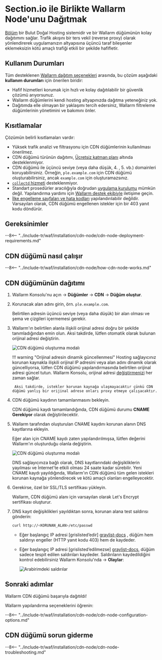 [cdn-node-operation-scheme]:        ../images/waf-installation/quickstart/cdn-node-scheme.png
[data-to-wallarm-cloud-docs]:       ../user-guides/rules/sensitive-data-rule.md
[operation-modes-docs]:             ../admin-en/configure-wallarm-mode.md
[operation-mode-rule-docs]:         ../user-guides/rules/wallarm-mode-rule.md
[wallarm-cloud-docs]:               ../about-wallarm/overview.md#cloud
[cdn-node-creation-modal]:          ../images/waf-installation/quickstart/cdn-node-creation-modal.png
[cname-required-modal]:             ../images/waf-installation/quickstart/cname-required-modal.png
[attacks-in-ui]:                    ../images/admin-guides/test-attacks-quickstart.png
[user-roles-docs]:                  ../user-guides/settings/users.md
[update-origin-ip-docs]:            ../user-guides/nodes/cdn-node.md#updating-the-origin-address-of-the-protected-resource
[rules-docs]:                       ../user-guides/rules/rules.md
[ip-lists-docs]:                    ../user-guides/ip-lists/overview.md
[integration-docs]:                 ../user-guides/settings/integrations/integrations-intro.md
[trigger-docs]:                     ../user-guides/triggers/triggers.md
[application-docs]:                 ../user-guides/settings/applications.md
[nodes-ui-docs]:                    ../user-guides/nodes/cdn-node.md
[events-docs]:                      ../user-guides/events/check-attack.md
[graylist-populating-docs]:         ../user-guides/ip-lists/graylist.md#managing-graylist
[graylist-docs]:                    ../user-guides/ip-lists/graylist.md
[link-app-conf]:                    ../user-guides/settings/applications.md
[varnish-cache]:                    #why-is-there-a-delay-in-the-update-of-the-content-protected-by-the-cdn-node
[using-varnish-cache]:              ../user-guides/nodes/cdn-node.md#using-varnish-cache

# Section.io ile Birlikte Wallarm Node'unu Dağıtmak

[Bölüm](https://www.section.io/) bir Bulut Doğal Hosting sistemidir ve bir Wallarm düğümünün kolay dağıtımını sağlar. Trafik akışını bir ters vekil (reverse proxy) olarak yönlendirerek uygulamanızın altyapısına üçüncü taraf bileşenler eklemeksizin kötü amaçlı trafiği etkili bir şekilde hafifletir.

## Kullanım Durumları

Tüm desteklenen [Wallarm dağıtım seçenekleri](supported-deployment-options.md) arasında, bu çözüm aşağıdaki **kullanım durumları** için önerilen biridir:

* Hafif hizmetleri korumak için hızlı ve kolay dağıtılabilir bir güvenlik çözümü arıyorsunuz.
* Wallarm düğümlerini kendi hosting altyapınızda dağıtma yeteneğiniz yok.
* Dağıtımda elle olmayan bir yaklaşımı tercih edersiniz, Wallarm filtreleme düğümlerinin yönetimini ve bakımını önler.

## Kısıtlamalar

Çözümün belirli kısıtlamaları vardır:

* Yüksek trafik analizi ve filtrasyonu için CDN düğümlerinin kullanılması önerilmez.
* CDN düğümü türünün dağıtımı, [Ücretsiz katman planı](../about-wallarm/subscription-plans.md#free-tier-subscription-plan-us-cloud) altında desteklenmiyor.
* CDN düğümü ile üçüncü seviye (veya daha düşük, 4. , 5. vb.) domainleri koruyabilirsiniz. Örneğin, `ple.example.com` için CDN düğümü oluşturabilirsiniz, ancak `example.com` için oluşturamazsınız.
* [`collectd` hizmeti](../admin-en/monitoring/intro.md) desteklenmiyor.
* Standart prosedürler aracılığıyla doğrudan [uygulama kurulumu](../user-guides/settings/applications.md) mümkün değil. Yapılandırma yardımı için [Wallarm destek ekibiyle](mailto:support@wallarm.com) iletişime geçin.
* [İlke engelleme sayfaları ve hata kodları](../admin-en/configuration-guides/configure-block-page-and-code.md) yapılandırılabilir değildir. Varsayılan olarak, CDN düğümü engellenen istekler için bir 403 yanıt kodu döndürür.

## Gereksinimler

--8<-- "../include-tr/waf/installation/cdn-node/cdn-node-deployment-requirements.md"

## CDN düğümü nasıl çalışır

--8<-- "../include-tr/waf/installation/cdn-node/how-cdn-node-works.md"

## CDN düğümünün dağıtımı

1. Wallarm Konsolu'nu açın → **Düğümler** → **CDN** → **Düğüm oluştur**.
1. Korunacak alan adını girin, örn. `ple.example.com`.

    Belirtilen adresin üçüncü seviye (veya daha düşük) bir alan olması ve şema ve çizgileri içermemesi gerekir.
1. Wallarm'ın belirtilen alanla ilişkili orijinal adresi doğru bir şekilde tanımladığından emin olun. Aksi takdirde, lütfen otomatik olarak bulunan orijinal adresi değiştirin.

    ![CDN düğümü oluşturma modalı][cdn-node-creation-modal]

    !!! warning "Orijinal adresin dinamik güncellenmesi"
        Hosting sağlayıcınız korunan kaynakla ilişkili orijinal IP adresini veya alan adını dinamik olarak güncelliyorsa, lütfen CDN düğümü yapılandırmasında belirtilen orijinal adresi güncel tutun. Wallarm Konsolu, orijinal adresi [değiştirmenizi][update-origin-ip-docs] her zaman sağlar.
        
        Aksi takdirde, istekler korunan kaynağa ulaşmayacaktır çünkü CDN düğümü yanlış bir orijinal adrese onları proxy etmeye çalışacaktır.
1. CDN düğümü kaydının tamamlanmasını bekleyin.

    CDN düğümü kaydı tamamlandığında, CDN düğümü durumu **CNAME Gerekiyor** olarak değiştirilecektir.
1. Wallarm tarafından oluşturulan CNAME kaydını korunan alanın DNS kayıtlarına ekleyin.

    Eğer alan için CNAME kaydı zaten yapılandırılmışsa, lütfen değerini Wallarm'ın oluşturduğu olanla değiştirin.

    ![CDN düğümü oluşturma modalı][cname-required-modal]

    DNS sağlayıcınıza bağlı olarak, DNS kayıtlarındaki değişikliklerin yayılması ve İnternet'te etkili olması 24 saate kadar sürebilir. Yeni CNAME kaydı yayıldığında, Wallarm'ın CDN düğümü tüm gelen istekleri korunan kaynağa yönlendirecek ve kötü amaçlı olanları engelleyecektir.
1. Gerekirse, özel bir SSL/TLS sertifikası yükleyin.

    Wallarm, CDN düğümü alanı için varsayılan olarak Let's Encrypt sertifikası oluşturur.
1. DNS kayıt değişiklikleri yayıldıktan sonra, korunan alana test saldırısı gönderin:

    ```bash
    curl http://<KORUNAN_ALAN>/etc/passwd
    ```
    
    * Eğer başlangıç IP adresi [grislisted’edir] [graylist-docs] , düğüm hem saldırıyı engeller (HTTP yanıt kodu 403) hem de kaydeder.
    * Eğer başlangıç IP adresi [grislisted’edilmezse] [graylist-docs], düğüm sadece tespit edilen saldırıları kaydeder. Saldırıların kaydedildiğini kontrol edebilirsiniz Wallarm Konsolu'nda → **Olaylar**:
    
        ![Arabirimdeki saldırılar][attacks-in-ui]

## Sonraki adımlar

Wallarm CDN düğümü başarıyla dağıtıldı!

Wallarm yapılandırma seçeneklerini öğrenin:

--8<-- "../include-tr/waf/installation/cdn-node/cdn-node-configuration-options.md"

## CDN düğümü sorun giderme

--8<-- "../include-tr/waf/installation/cdn-node/cdn-node-troubleshooting.md"
